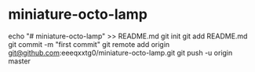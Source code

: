 # miniature-octo-lamp
echo "# miniature-octo-lamp" >> README.md
git init
git add README.md
git commit -m "first commit"
git remote add origin git@github.com:eeeqxxtg0/miniature-octo-lamp.git
git push -u origin master
